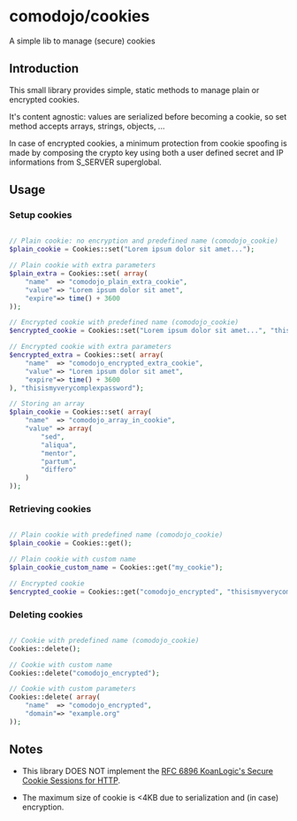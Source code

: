 comodojo/cookies
================

A simple lib to manage (secure) cookies

## Introduction

This small library provides simple, static methods to manage plain or encrypted cookies.

It's content agnostic: values are serialized before becoming a cookie, so set method accepts arrays, strings, objects, ...

In case of encrypted cookies, a minimum protection from cookie spoofing is made by composing the crypto key using both a user defined secret and IP informations from S_SERVER superglobal.

## Usage

### Setup cookies

```php

// Plain cookie: no encryption and predefined name (comodojo_cookie)
$plain_cookie = Cookies::set("Lorem ipsum dolor sit amet...");

// Plain cookie with extra parameters
$plain_extra = Cookies::set( array(
	"name"  => "comodojo_plain_extra_cookie",
	"value" => "Lorem ipsum dolor sit amet",
	"expire"=> time() + 3600
));

// Encrypted cookie with predefined name (comodojo_cookie)
$encrypted_cookie = Cookies::set("Lorem ipsum dolor sit amet...", "thisismyverycomplexpassword");

// Encrypted cookie with extra parameters
$encrypted_extra = Cookies::set( array(
	"name"  => "comodojo_encrypted_extra_cookie",
	"value" => "Lorem ipsum dolor sit amet",
	"expire"=> time() + 3600
), "thisismyverycomplexpassword");

// Storing an array
$plain_cookie = Cookies::set( array(
	"name"  => "comodojo_array_in_cookie",
	"value" => array(
		"sed", 
		"aliqua", 
		"mentor", 
		"partum", 
		"differo"
	)
));

```

### Retrieving cookies

```php

// Plain cookie with predefined name (comodojo_cookie)
$plain_cookie = Cookies::get();

// Plain cookie with custom name
$plain_cookie_custom_name = Cookies::get("my_cookie");

// Encrypted cookie
$encrypted_cookie = Cookies::get("comodojo_encrypted", "thisismyverycomplexpassword");

```

### Deleting cookies

```php

// Cookie with predefined name (comodojo_cookie)
Cookies::delete();

// Cookie with custom name
Cookies::delete("comodojo_encrypted");

// Cookie with custom parameters
Cookies::delete( array(
	"name"	=> "comodojo_encrypted",
	"domain"=> "example.org"
));

```

## Notes

- This library DOES NOT implement the [RFC 6896 KoanLogic's Secure Cookie Sessions for HTTP](https://tools.ietf.org/html/rfc6896).

- The maximum size of cookie is <4KB due to serialization and (in case) encryption.